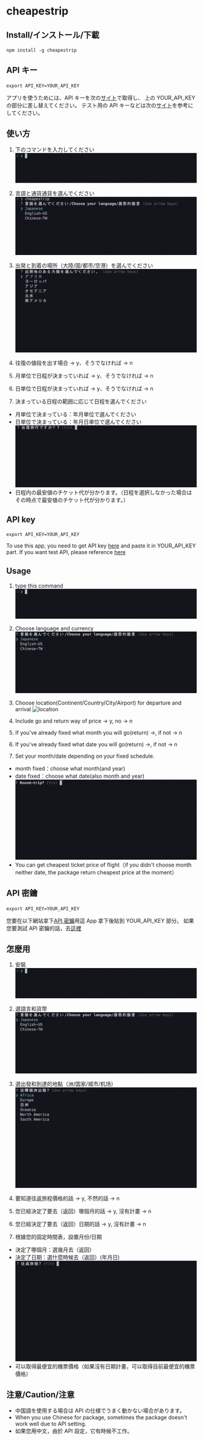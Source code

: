 # cheapestrip

## Install/インストール/下載

`npm install -g cheapestrip`

## API キー

`export API_KEY=YOUR_API_KEY`

アプリを使うためには、API キーを次の[サイト](https://www.partners.skyscanner.net/contact/travel-api)で取得し、
上の YOUR_API_KEY の部分に差し替えてください。
テスト用の API キーなどは次の[サイト](https://developers.skyscanner.net/docs/getting-started/authentication)を参考にしてください。

## 使い方

1. 下のコマンドを入力してください
   ![コマンド](/image/start_jp.gif)

1. 言語と通貨通貨を選んでください
   ![言語と通貨](/image/setting_jp.gif)
1. 出発と到着の場所（大陸/国/都市/空港）を選んでください
   ![ロケーション](/image/location_jp.gif)
1. 往復の値段を出す場合 -> y、そうでなければ -> n
1. 月単位で日程が決まっていれば -> y、そうでなければ -> n
1. 日単位で日程が決まっていれば -> y、そうでなければ -> n
1. 決まっている日程の範囲に応じて日程を選んでください

- 月単位で決まっている：年月単位で選んでください
- 日単位で決まっている：年月日単位で選んでください
  ![旅程](/image/date_jp.gif)
- 日程内の最安値のチケット代が分かります。（日程を選択しなかった場合はその時点で最安値のチケット代が分かります。）

## API key

`export API_KEY=YOUR_API_KEY`

To use this app, you need to get API key [here](https://www.partners.skyscanner.net/contact/travel-api) and paste it in YOUR_API_KEY part.
If you want test API, please reference [here](https://developers.skyscanner.net/docs/getting-started/authentication)

## Usage

1. type this command
   ![command](/image/start_jp.gif)

1. Choose language and currency
   ![languageandcurrency](/image/setting_en.gif)
1. Choose location(Continent/Country/City/Airport) for departure and arrival
   ![location](/image/location_en.gif)
1. Include go and return way of price -> y, no -> n
1. If you've already fixed what month you will go(return) ->, if not -> n
1. If you've already fixed what date you will go(return) ->, if not -> n
1. Set your month/date depending on your fixed schedule.

- month fixed：choose what month(and year)
- date fixed：choose what date(also month and year)
  ![itinerary](/image/date_en.gif)
- You can get cheapest ticket price of flight（if you didn't choose month neither date, the package return cheapest price at the moment）

## API 密鑰

`export API_KEY=YOUR_API_KEY`

您要在以下網站拿下[API 密鑰](https://www.partners.skyscanner.net/contact/travel-api)用這 App
拿下後貼到 YOUR_API_KEY 部分。
如果您要測試 API 密鑰的話，去[這裡](https://developers.skyscanner.net/docs/getting-started/authentication)

## 怎麼用

1. 安裝
   ![安裝](/image/start_jp.gif)

1. 選語言和貨幣
   ![languageandcurrency](/image/setting_tw.gif)
1. 選出發和到達的地點（洲/国家/城市/机场）
   ![地點](/image/location_tw.gif)
1. 要知道往返旅程價格的話 -> y, 不然的話 -> n
1. 您已經決定了要去（返回）哪個月的話 -> y, 沒有計畫 -> n
1. 您已經決定了要去（返回）日期的話 -> y, 沒有計畫 -> n
1. 根據您的固定時間表，設置月份/日期

- 決定了哪個月：選幾月去（返回）
- 決定了日期：選什麼時候去（返回）(年月日)
  ![旅程](/image/date_tw.gif)
- 可以取得最便宜的機票價格（如果沒有日期計畫，可以取得目前最便宜的機票價格）

## 注意/Caution/注意

- 中国語を使用する場合は API の仕様でうまく動かない場合があります。
- When you use Chinese for package, sometimes the package doesn't work well due to API setting.
- 如果您用中文，由於 API 設定，它有時候不工作。
